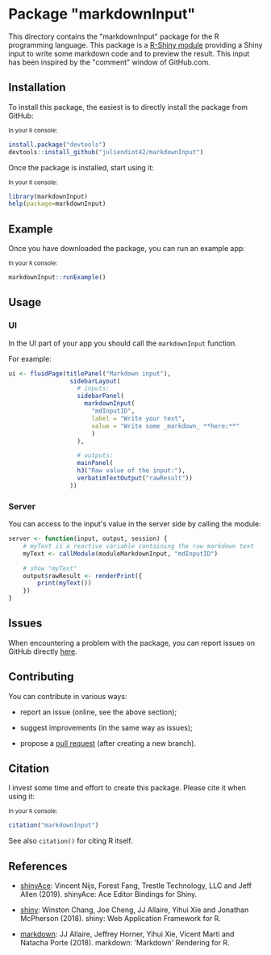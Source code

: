 # Package "markdownInput"
This directory contains the "markdownInput" package for the R programming language. This package is a [R-Shiny module](https://shiny.rstudio.com/articles/modules.html) providing a Shiny input to write some markdown code and to preview the result. This input has been inspired by the "comment" window of GitHub.com.

## Installation
To install this package, the easiest is to directly install the package from GitHub:

<sub>In your `R` console:</sub>
```R
install.package("devtools")
devtools::install_github("juliendiot42/markdownInput")
```

Once the package is installed, start using it:

<sub>In your `R` console:</sub>
```R
library(markdownInput)
help(package=markdownInput)
```

## Example

Once you have downloaded the package, you can run an example app:

<sub>In your `R` console:</sub>
```R
markdownInput::runExample()
```

## Usage


### UI

In the UI part of your app you should call the `markdownInput` function.

For example:
```R
ui <- fluidPage(titlePanel("Markdown input"),
                 sidebarLayout(
                   # inputs:
                   sidebarPanel(
                     markdownInput(
                       "mdInputID",
                       label = "Write your text",
                       value = "Write some _markdown_ **here:**"
                       )
                   ),

                   # outputs:
                   mainPanel(
                   h3("Raw value of the input:"),
                   verbatimTextOutput("rawResult"))
                 ))
```

### Server

You can access to the input's value in the server side by calling the module:

```R
server <- function(input, output, session) {
    # myText is a reactive variable containing the raw markdown text
    myText <- callModule(moduleMarkdownInput, "mdInputID")

    # show "myText"
    output$rawResult <- renderPrint({
        print(myText())
    })
}
```

## Issues
When encountering a problem with the package, you can report issues on GitHub directly [here](https://github.com/juliendiot42/markdownInput/issues).



## Contributing
You can contribute in various ways:

* report an issue (online, see the above section);

* suggest improvements (in the same way as issues);

* propose a [pull request](https://help.github.com/articles/about-pull-requests/) (after creating a new branch).


## Citation
I invest some time and effort to create this package. Please cite it when using it:

<sub>In your `R` console:</sub>
```R
citation("markdownInput")
```
See also `citation()` for citing R itself.

## References

* [shinyAce](https://CRAN.R-project.org/package=shinyAce): Vincent Nijs, Forest Fang, Trestle Technology, LLC and Jeff Allen (2019). shinyAce: Ace Editor Bindings for Shiny.

* [shiny](https://CRAN.R-project.org/package=shiny): Winston Chang, Joe Cheng, JJ Allaire, Yihui Xie and Jonathan McPherson (2018). shiny: Web Application Framework for R.

* [markdown](https://CRAN.R-project.org/package=markdown): JJ Allaire, Jeffrey Horner, Yihui Xie, Vicent Marti and Natacha Porte (2018). markdown: 'Markdown' Rendering for R.